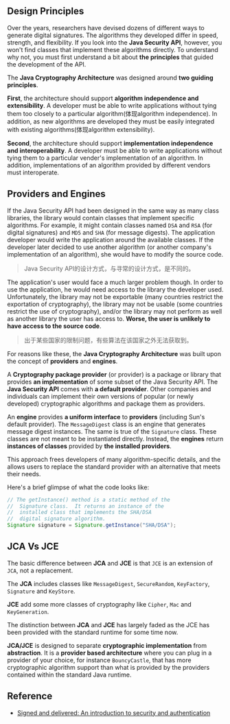 

## Design Principles

Over the years, researchers have devised dozens of different ways to generate digital signatures. The algorithms they developed differ in speed, strength, and flexibility. If you look into the **Java Security API**, however, you won't find classes that implement these algorithms directly. To understand why not, you must first understand a bit about **the principles** that guided the development of the API.

The **Java Cryptography Architecture** was designed around **two guiding principles**. 

**First**, the architecture should support **algorithm independence and extensibility**. A developer must be able to write applications without tying them too closely to a particular algorithm(体现algorithm independence). In addition, as new algorithms are developed they must be easily integrated with existing algorithms(体现algorithm extensibility).

**Second**, the architecture should support **implementation independence and interoperability**. A developer must be able to write applications without tying them to a particular vender's implementation of an algorithm. In addition, implementations of an algorithm provided by different vendors must interoperate.

## Providers and Engines

If the Java Security API had been designed in the same way as many class libraries, the library would contain classes that implement specific algorithms. For example, it might contain classes named `DSA` and `RSA` (for digital signatures) and `MD5` and `SHA` (for message digests). The application developer would write the application around the available classes. If the developer later decided to use another algorithm (or another company's implementation of an algorithm), she would have to modify the source code.

> Java Security API的设计方式，与寻常的设计方式，是不同的。

The application's user would face a much larger problem though. In order to use the application, he would need access to the library the developer used. Unfortunately, the library may not be exportable (many countries restrict the exportation of cryptography), the library may not be usable (some countries restrict the use of cryptography), and/or the library may not perform as well as another library the user has access to. **Worse, the user is unlikely to have access to the source code**.

> 出于某些国家的限制问题，有些算法在该国家之外无法获取到。

For reasons like these, the **Java Cryptography Architecture** was built upon the concept of **providers** and **engines**.

A **Cryptography package provider** (or provider) is a package or library that provides **an implementation** of some subset of the Java Security API. The **Java Security API** comes with **a default provider**. Other companies and individuals can implement their own versions of popular (or newly developed) cryptographic algorithms and package them as providers.

An **engine** provides **a uniform interface** to **providers** (including Sun's default provider). The `MessageDigest` class is an engine that generates message digest instances. The same is true of the `Signature` class. These classes are not meant to be instantiated directly. Instead, the **engines** return **instances of classes** provided by **the installed providers**.

This approach frees developers of many algorithm-specific details, and the allows users to replace the standard provider with an alternative that meets their needs.

Here's a brief glimpse of what the code looks like:

```java
// The getInstance() method is a static method of the
//  Signature class.  It returns an instance of the
//  installed class that implements the SHA/DSA
//  digital signature algorithm.
Signature signature = Signature.getInstance("SHA/DSA");
```

## JCA Vs JCE

The basic difference between **JCA** and **JCE** is that `JCE` is an extension of `JCA`, not a replacement. 

The **JCA** includes classes like `MessageDigest`, `SecureRandom`, `KeyFactory`, `Signature` and `KeyStore`. 

**JCE** add some more classes of cryptography like `Cipher`, `Mac` and `KeyGeneration`. 

The distinction between **JCA** and **JCE** has largely faded as the JCE has been provided with the standard runtime for some time now.

**JCA/JCE** is designed to separate **cryptographic implementation** from **abstraction**. It is a **provider based architecture** where you can plug in a provider of your choice, for instance `BouncyCastle`, that has more cryptographic algorithm support than what is provided by the providers contained within the standard Java runtime.



## Reference


- [Signed and delivered: An introduction to security and authentication](https://www.javaworld.com/article/2076821/java-se/signed-and-delivered--an-introduction-to-security-and-authentication.html)

